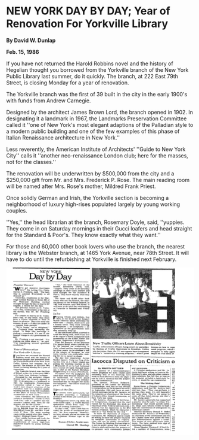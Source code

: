 **NEW YORK DAY BY DAY; Year of Renovation For Yorkville Library**
==
**By David W. Dunlap**

**Feb. 15, 1986**
    
If you have not returned the Harold Robbins novel and the history of Hegelian thought you borrowed from the Yorkville branch of the New York Public Library last summer, do it quickly. The branch, at 222 East 79th Street, is closing Monday for a year of renovation.

The Yorkville branch was the first of 39 built in the city in the early 1900's with funds from Andrew Carnegie.

Designed by the architect James Brown Lord, the branch opened in 1902. In designating it a landmark in 1967, the Landmarks Preservation Committee called it ''one of New York's most elegant adaptions of the Palladian style to a modern public building and one of the few examples of this phase of Italian Renaissance architecture in New York.''

Less reverently, the American Institute of Architects' ''Guide to New York City'' calls it ''another neo-renaissance London club; here for the masses, not for the classes.''

The renovation will be underwritten by $500,000 from the city and a $250,000 gift from Mr. and Mrs. Frederick P. Rose. The main reading room will be named after Mrs. Rose's mother, Mildred Frank Priest.

Once solidly German and Irish, the Yorkville section is becoming a neighborhood of luxury high-rises populated largely by young working couples.

''Yes,'' the head librarian at the branch, Rosemary Doyle, said, ''yuppies. They come in on Saturday mornings in their Gucci loafers and head straight for the Standard & Poor's. They know exactly what they want.''

For those and 60,000 other book lovers who use the branch, the nearest library is the Webster branch, at 1465 York Avenue, near 78th Street. It will have to do until the refurbishing at Yorkville is finished next February.

![Newspaper Article PDF](../images/NYDAYBYDAY.png)
